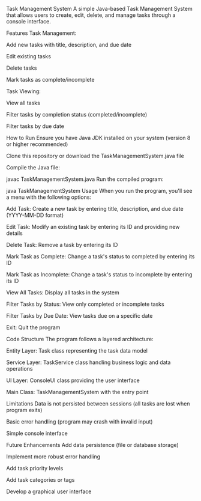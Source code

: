 Task Management System
A simple Java-based Task Management System that allows users to create, edit, delete, and manage tasks through a console interface.

Features
Task Management:

Add new tasks with title, description, and due date

Edit existing tasks

Delete tasks

Mark tasks as complete/incomplete

Task Viewing:

View all tasks

Filter tasks by completion status (completed/incomplete)

Filter tasks by due date

How to Run
Ensure you have Java JDK installed on your system (version 8 or higher recommended)

Clone this repository or download the TaskManagementSystem.java file

Compile the Java file:

javac TaskManagementSystem.java
Run the compiled program:

java TaskManagementSystem
Usage
When you run the program, you'll see a menu with the following options:

Add Task: Create a new task by entering title, description, and due date (YYYY-MM-DD format)

Edit Task: Modify an existing task by entering its ID and providing new details

Delete Task: Remove a task by entering its ID

Mark Task as Complete: Change a task's status to completed by entering its ID

Mark Task as Incomplete: Change a task's status to incomplete by entering its ID

View All Tasks: Display all tasks in the system

Filter Tasks by Status: View only completed or incomplete tasks

Filter Tasks by Due Date: View tasks due on a specific date

Exit: Quit the program

Code Structure
The program follows a layered architecture:

Entity Layer: Task class representing the task data model

Service Layer: TaskService class handling business logic and data operations

UI Layer: ConsoleUI class providing the user interface

Main Class: TaskManagementSystem with the entry point

Limitations
Data is not persisted between sessions (all tasks are lost when program exits)

Basic error handling (program may crash with invalid input)

Simple console interface

Future Enhancements
Add data persistence (file or database storage)

Implement more robust error handling

Add task priority levels

Add task categories or tags

Develop a graphical user interface
